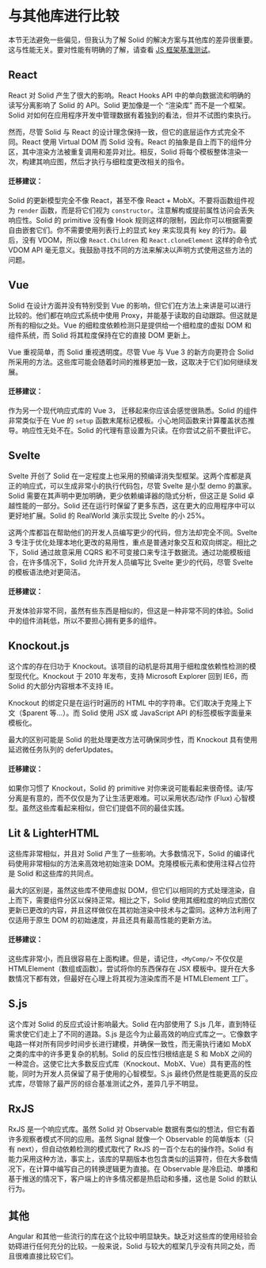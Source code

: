# 与其他库进行比较

本节无法避免一些偏见，但我认为了解 Solid 的解决方案与其他库的差异很重要。这与性能无关。要对性能有明确的了解，请查看 [JS 框架基准测试](https://github.com/krausest/js-framework-benchmark)。

## React

React 对 Solid 产生了很大的影响。React Hooks API 中的单向数据流和明确的读写分离影响了 Solid 的 API。Solid 更加像是一个 “渲染库” 而不是一个框架。Solid 对如何在应用程序开发中管理数据有着独到的看法，但并不试图约束执行。

然而，尽管 Solid 与 React 的设计理念保持一致，但它的底层运作方式完全不同。React 使用 Virtual DOM 而 Solid 没有。React 的抽象是自上而下的组件分区，其中渲染方法被重复调用和差异对比。相反，Solid 将每个模板整体渲染一次，构建其响应图，然后才执行与细粒度更改相关的指令。

#### 迁移建议：

Solid 的更新模型完全不像 React，甚至不像 React + MobX。不要将函数组件视为 `render` 函数，而是将它们视为 `constructor`。注意解构或提前属性访问会丢失响应性。Solid 的 primitive 没有像 Hook 规则这样的限制，因此你可以根据需要自由嵌套它们。你不需要使用列表行上的显式 key 来实现具有 key 的行为。最后，没有 VDOM，所以像 `React.Children` 和 `React.cloneElement` 这样的命令式 VDOM API 毫无意义。我鼓励寻找不同的方法来解决以声明方式使用这些方法的问题。

## Vue

Solid 在设计方面并没有特别受到 Vue 的影响，但它们在方法上来讲是可以进行比较的。他们都在响应式系统中使用 Proxy，并能基于读取的自动跟踪。但这就是所有的相似之处。Vue 的细粒度依赖检测只是提供给一个细粒度的虚拟 DOM 和组件系统，而 Solid 将其粒度保持在它的直接 DOM 更新上。

Vue 重视简单，而 Solid 重视透明度。尽管 Vue 与 Vue 3 的新方向更符合 Solid 所采用的方法。这些库可能会随着时间的推移更加一致，这取决于它们如何继续发展。

#### 迁移建议：

作为另一个现代响应式库的 Vue 3， 迁移起来你应该会感觉很熟悉。Solid 的组件非常类似于在 Vue 的 `setup` 函数末尾标记模板。小心地同函数来计算覆盖状态推导。响应性无处不在。Solid 的代理有意设置为只读。在你尝试之前不要批评它。

## Svelte

Svelte 开创了 Solid 在一定程度上也采用的预编译消失型框架。这两个库都是真正的响应式，可以生成非常小的执行代码包，尽管 Svelte 是小型 demo 的赢家。Solid 需要在其声明中更加明确，更少依赖编译器的隐式分析，但这正是 Solid 卓越性能的一部分。Solid 还在运行时保留了更多东西，这在更大的应用程序中可以更好地扩展。Solid 的 RealWorld 演示实现比 Svelte 的小 25%。

这两个库都旨在帮助他们的开发人员编写更少的代码，但方法却完全不同。Svelte 3 专注于优化处理本地化更改的易用性，重点是普通对象交互和双向绑定。相比之下，Solid 通过故意采用 CQRS 和不可变接口来专注于数据流。通过功能模板组合，在许多情况下，Solid 允许开发人员编写比 Svelte 更少的代码，尽管 Svelte 的模板语法绝对更简洁。

#### 迁移建议：

开发体验非常不同，虽然有些东西是相似的，但这是一种非常不同的体验。Solid 中的组件消耗低，所以不要担心拥有更多的组件。

## Knockout.js

这个库的存在归功于 Knockout。该项目的动机是将其用于细粒度依赖性检测的模型现代化。Knockout 于 2010 年发布，支持 Microsoft Explorer 回到 IE6，而 Solid 的大部分内容根本不支持 IE。

Knockout 的绑定只是在运行时遍历的 HTML 中的字符串。它们取决于克隆上下文（$parent 等...）。而 Solid 使用 JSX 或 JavaScript API 的标签模板字面量来模板化。

最大的区别可能是 Solid 的批处理更改方法可确保同步性，而 Knockout 具有使用延迟微任务队列的 deferUpdates。

#### 迁移建议：

如果你习惯了 Knockout，Solid 的 primitive 对你来说可能看起来很奇怪。读/写分离是有意的，而不仅仅是为了让生活更艰难。可以采用状态/动作 (Flux) 心智模型。虽然这些库看起来相似，但它们提倡不同的最佳实践。

## Lit & LighterHTML

这些库非常相似，并且对 Solid 产生了一些影响。大多数情况下，Solid 的编译代码使用非常相似的方法来高效地初始渲染 DOM。克隆模板元素和使用注释占位符是 Solid 和这些库的共同点。

最大的区别是，虽然这些库不使用虚拟 DOM，但它们以相同的方式处理渲染，自上而下，需要组件分区以保持正常。相比之下，Solid 使用其细粒度的响应式图仅更新已更改的内容，并且这样做仅在其初始渲染中技术与之雷同。这种方法利用了仅适用于原生 DOM 的初始速度，并且还具有最高性能的更新方法。

#### 迁移建议：

这些库非常小，而且很容易在上面构建。但是，请记住，`<MyComp/>` 不仅仅是 HTMLElement（数组或函数）。尝试将你的东西保存在 JSX 模板中。提升在大多数情况下都有效，但最好在心理上将其视为渲染库而不是 HTMLElement 工厂。

## S.js

这个库对 Solid 的反应式设计影响最大。Solid 在内部使用了 S.js 几年，直到特征需求使它们走上了不同的道路。S.js 是迄今为止最高效的响应式库之一。它像数字电路一样对所有同步时间步长进行建模，并确保一致性，而无需执行诸如 MobX 之类的库中的许多更复杂的机制。Solid 的反应性归根结底是 S 和 MobX 之间的一种混合。这使它比大多数反应式库（Knockout、MobX、Vue）具有更高的性能，同时为开发人员保留了易于使用的心智模型。S.js 最终仍然是性能更高的反应式库，尽管除了最严厉的综合基准测试之外，差异几乎不明显。

## RxJS

RxJS 是一个响应式库。虽然 Solid 对 Observable 数据有类似的想法，但它有着许多观察者模式不同的应用。虽然 Signal 就像一个 Observable 的简单版本（只有 next），但自动依赖检测的模式取代了 RxJS 的一百个左右的操作符。Solid 有能力采用这种方法，事实上，该库的早期版本也包含类似的运算符，但在大多数情况下，在计算中编写自己的转换逻辑更为直接。在 Observable 是冷启动、单播和基于推送的情况下，客户端上的许多情况都是热启动和多播，这也是 Solid 的默认行为。

## 其他

Angular 和其他一些流行的库在这个比较中明显缺失。缺乏对这些库的使用经验会妨碍进行任何充分的比较。一般来说，Solid 与较大的框架几乎没有共同之处，而且很难直接比较它们。
